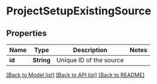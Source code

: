# ProjectSetupExistingSource

## Properties

Name | Type | Description | Notes
------------ | ------------- | ------------- | -------------
**id** | **String** | Unique ID of the source | 

[[Back to Model list]](../README.md#documentation-for-models) [[Back to API list]](../README.md#documentation-for-api-endpoints) [[Back to README]](../README.md)


